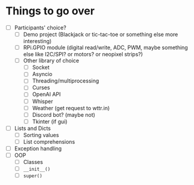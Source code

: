 # Things to go over

- [ ] Participants' choice?
  - [ ] Demo project (Blackjack or tic-tac-toe or something else more interesting)
  - [ ] RPi.GPIO module (digital read/write, ADC, PWM, maybe something else like I2C/SPI? or motors? or neopixel strips?)
  - [ ] Other library of choice
    - [ ] Socket
    - [ ] Asyncio
    - [ ] Threading/multiprocessing
    - [ ] Curses
    - [ ] OpenAI API
    - [ ] Whisper
    - [ ] Weather (get request to wttr.in)
    - [ ] Discord bot? (maybe not)
    - [ ] Tkinter (if gui)

- [ ] Lists and Dicts
  - [ ] Sorting values
  - [ ] List comprehensions
- [ ] Exception handling
- [ ] OOP
  - [ ] Classes
  - [ ] `__init__()`
  - [ ] `super()`
